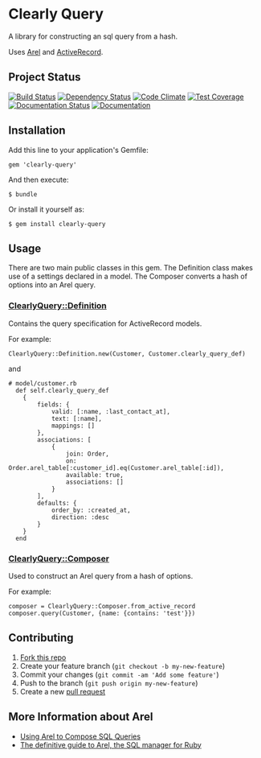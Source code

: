 # Clearly Query

A library for constructing an sql query from a hash.

Uses [Arel](https://github.com/rails/arel) and [ActiveRecord](https://github.com/rails/rails/tree/master/activerecord).

## Project Status

[![Build Status](https://travis-ci.org/cofiem/clearly-query.svg?branch=master)](https://travis-ci.org/cofiem/clearly-query)
[![Dependency Status](https://gemnasium.com/cofiem/clearly-query.svg)](https://gemnasium.com/cofiem/clearly-query)
[![Code Climate](https://codeclimate.com/github/cofiem/clearly-query/badges/gpa.svg)](https://codeclimate.com/github/cofiem/clearly-query)
[![Test Coverage](https://codeclimate.com/github/cofiem/clearly-query/badges/coverage.svg)](https://codeclimate.com/github/cofiem/clearly-query/coverage)
[![Documentation Status](https://inch-ci.org/github/cofiem/clearly-query.svg?branch=master)](https://inch-ci.org/github/cofiem/clearly-query)
[![Documentation](https://img.shields.io/badge/docs-rdoc.info-blue.svg)](http://www.rubydoc.info/github/cofiem/clearly-query)

## Installation

Add this line to your application's Gemfile:

    gem 'clearly-query'

And then execute:

    $ bundle

Or install it yourself as:

    $ gem install clearly-query

## Usage

There are two main public classes in this gem. 
The Definition class makes use of a settings declared in a model.
The Composer converts a hash of options into an Arel query.

### [ClearlyQuery::Definition](lib/clearly-query/definition.rb)

Contains the query specification for ActiveRecord models.

For example:

    ClearlyQuery::Definition.new(Customer, Customer.clearly_query_def)

and

    # model/customer.rb
      def self.clearly_query_def
        {
            fields: {
                valid: [:name, :last_contact_at],
                text: [:name],
                mappings: []
            },
            associations: [
                {
                    join: Order,
                    on: Order.arel_table[:customer_id].eq(Customer.arel_table[:id]),
                    available: true,
                    associations: []
                }
            ],
            defaults: {
                order_by: :created_at,
                direction: :desc
            }
        }
      end

### [ClearlyQuery::Composer](lib/clearly-query/composer.rb)

Used to construct an Arel query from a hash of options.

For example:

    composer = ClearlyQuery::Composer.from_active_record
    composer.query(Customer, {name: {contains: 'test'}})

## Contributing

1. [Fork this repo](https://github.com/cofiem/clearly-query/fork)
2. Create your feature branch (`git checkout -b my-new-feature`)
3. Commit your changes (`git commit -am 'Add some feature'`)
4. Push to the branch (`git push origin my-new-feature`)
5. Create a new [pull request](https://github.com/cofiem/clearly-query/compare)

## More Information about Arel

 - [Using Arel to Compose SQL Queries](http://robots.thoughtbot.com/using-arel-to-compose-sql-queries)
 - [The definitive guide to Arel, the SQL manager for Ruby](http://jpospisil.com/2014/06/16/the-definitive-guide-to-arel-the-sql-manager-for-ruby.html)
